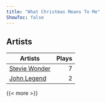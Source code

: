 ```yaml
---
title: "What Christmas Means To Me"
ShowToc: false
---
```


## Artists
Artists | Plays 
----- | -----: 
[Stevie Wonder](/artists/stevie-wonder-3404) | 7
[John Legend](/artists/john-legend-36643) | 2

{{< more >}}